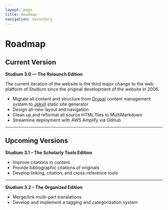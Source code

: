 ```yaml
---
layout: page
title: Roadmap
navigation: secondary
---
```


# Roadmap

## Current Version

**Studium 3.0 — The Relaunch Edition**

The current iteration of the website is the third major change to the web platform of Studium since the original development of the website in 2006.

* Migrate all content and structure from [Drupal](drupal.org) content management system to [Jekyll](jekyllrb.com) static site generator
* Design all-new layout and navigation
* Clean up and reformat all source HTML files to MultiMarkdown
* Streamline deployment with AWS Amplify via GitHub

---

## Upcoming Versions

**Studium 3.1 – The Scholarly Tools Edition**

* Improve citations in content
* Provide bibliographic citations of originals
* Develop linking, citation, and cross-reference tools

---

**Studium 3.2 – The Organized Edition**

* Merge/link multi-part translations
* Develop and implement a tagging and categorization system